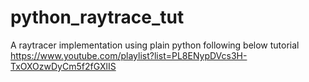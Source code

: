 # python_raytrace_tut
A raytracer implementation using plain python following below tutorial
https://www.youtube.com/playlist?list=PL8ENypDVcs3H-TxOXOzwDyCm5f2fGXlIS